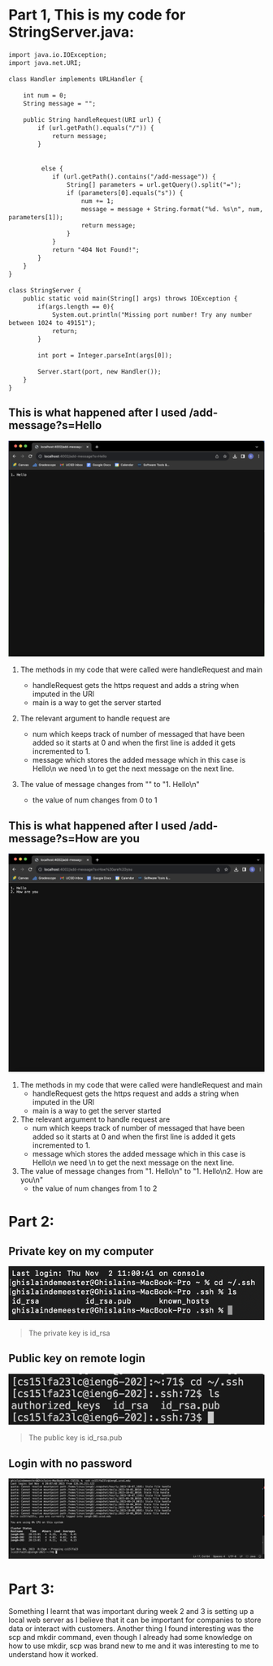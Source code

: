 # Part 1, This is my code for StringServer.java:

```
import java.io.IOException;
import java.net.URI;

class Handler implements URLHandler {
    
    int num = 0;
    String message = "";

    public String handleRequest(URI url) {
        if (url.getPath().equals("/")) {
            return message;
        } 
           
            
         else {
            if (url.getPath().contains("/add-message")) {
                String[] parameters = url.getQuery().split("=");
                if (parameters[0].equals("s")) {
                    num += 1;
                    message = message + String.format("%d. %s\n", num, parameters[1]);
                    return message;
                }
            }
            return "404 Not Found!";
        }
    }
}

class StringServer {
    public static void main(String[] args) throws IOException {
        if(args.length == 0){
            System.out.println("Missing port number! Try any number between 1024 to 49151");
            return;
        }

        int port = Integer.parseInt(args[0]);

        Server.start(port, new Handler());
    }
}

```

## This is what happened after I used /add-message?s=Hello
![Image](AddHello.png)

1) The methods in my code that were called were handleRequest and main
   - handleRequest gets the https request and adds a string when imputed in the URl
   - main is a way to get the server started
     
2) The relevant argument to handle request are
   - num which keeps track of number of messaged that have been added so it starts at 0 and when the first line is added it gets incremented to 1.
   - message which stores the added message which in this case is Hello\n we need \n to get the next message on the next line.
     
3) The value of message changes from "" to "1. Hello\n"
   - the value of num changes from 0 to 1
## This is what happened after I used /add-message?s=How are you
![Image](AddHowareyou.png)

1) The methods in my code that were called were handleRequest and main
   - handleRequest gets the https request and adds a string when imputed in the URl
   - main is a way to get the server started
2) The relevant argument to handle request are
   - num which keeps track of number of messaged that have been added so it starts at 0 and when the first line is added it gets incremented to 1.
   - message which stores the added message which in this case is Hello\n we need \n to get the next message on the next line.
3) The value of message changes from "1. Hello\n" to "1. Hello\n2. How are you\n"
   - the value of num changes from 1 to 2

# Part 2:

## Private key on my computer

![Image](private_on_mac.png)


> The private key is id_rsa


## Public key on remote login

![Image](public_on_remote.png)


> The public key is id_rsa.pub


## Login with no password

![Image](logging_on.png)


# Part 3:

Something I learnt that was important during week 2 and 3 is setting up a local web server as I believe that it can be important for companies to store data or interact with customers. Another thing I found interesting was the scp and mkdir command, even though I already had some knowledge on how to use mkdir, scp was brand new to me and it was interesting to me to understand how it worked.
